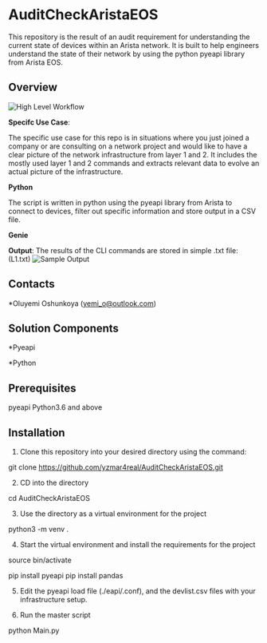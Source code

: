 # AuditCheckAristaEOS
This repository is the result of an audit requirement for understanding the current state of devices within an Arista network. It is built to help engineers understand the state of their network by using the python pyeapi library from Arista EOS.

## Overview
![High Level Workflow](Overview.jpg)

**Specifc Use Case**: 

The specific use case for this repo is in situations where you just joined a company or are consulting on a network project and would like to have a clear picture of the network infrastructure from layer 1 and 2. It includes the mostly used layer 1 and 2 commands and extracts relevant data to evolve an actual picture of the infrastructure.

**Python**

The script is written in python using the pyeapi library from Arista to connect to devices, filter out specific information and store output in a CSV file.

**Genie** 

**Output**: The results of the CLI commands are stored in simple .txt file: (L1.txt) ![Sample Output](OutputSnapshot-001.jpg)

## Contacts
*Oluyemi Oshunkoya (yemi_o@outlook.com)

## Solution Components
*Pyeapi

*Python

## Prerequisites 

pyeapi
Python3.6 and above

## Installation

1. Clone this repository into your desired directory using the command:

git clone https://github.com/yzmar4real/AuditCheckAristaEOS.git

2. CD into the directory 

cd AuditCheckAristaEOS

3. Use the directory as a virtual environment for the project

python3 -m venv . 

4. Start the virtual environment and install the requirements for the project

source bin/activate

pip install pyeapi
pip install pandas

5. Edit the pyeapi load file (./eapi/.conf), and the devlist.csv files with your infrastructure setup.

6. Run the master script

python Main.py
